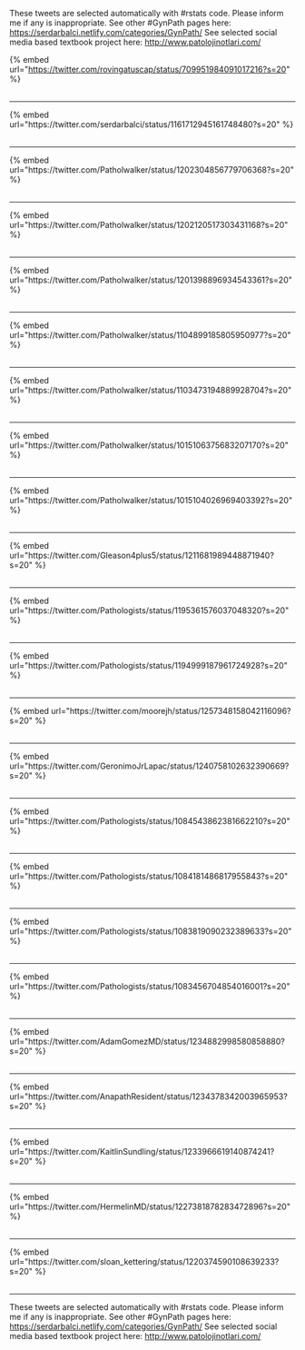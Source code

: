 

These tweets are selected automatically with #rstats code. Please inform me if any is inappropriate.
See other #GynPath pages here: https://serdarbalci.netlify.com/categories/GynPath/ 
See selected social media based textbook project here: http://www.patolojinotlari.com/

{% embed url="https://twitter.com/rovingatuscap/status/709951984091017216?s=20" %}<br>
<br>
<hr>
{% embed url="https://twitter.com/serdarbalci/status/1161712945161748480?s=20" %}<br>
<br>
<hr>
{% embed url="https://twitter.com/Patholwalker/status/1202304856779706368?s=20" %}<br>
<br>
<hr>
{% embed url="https://twitter.com/Patholwalker/status/1202120517303431168?s=20" %}<br>
<br>
<hr>
{% embed url="https://twitter.com/Patholwalker/status/1201398896934543361?s=20" %}<br>
<br>
<hr>
{% embed url="https://twitter.com/Patholwalker/status/1104899185805950977?s=20" %}<br>
<br>
<hr>
{% embed url="https://twitter.com/Patholwalker/status/1103473194889928704?s=20" %}<br>
<br>
<hr>
{% embed url="https://twitter.com/Patholwalker/status/1015106375683207170?s=20" %}<br>
<br>
<hr>
{% embed url="https://twitter.com/Patholwalker/status/1015104026969403392?s=20" %}<br>
<br>
<hr>
{% embed url="https://twitter.com/Gleason4plus5/status/1211681989448871940?s=20" %}<br>
<br>
<hr>
{% embed url="https://twitter.com/Pathologists/status/1195361576037048320?s=20" %}<br>
<br>
<hr>
{% embed url="https://twitter.com/Pathologists/status/1194999187961724928?s=20" %}<br>
<br>
<hr>
{% embed url="https://twitter.com/moorejh/status/1257348158042116096?s=20" %}<br>
<br>
<hr>
{% embed url="https://twitter.com/GeronimoJrLapac/status/1240758102632390669?s=20" %}<br>
<br>
<hr>
{% embed url="https://twitter.com/Pathologists/status/1084543862381662210?s=20" %}<br>
<br>
<hr>
{% embed url="https://twitter.com/Pathologists/status/1084181486817955843?s=20" %}<br>
<br>
<hr>
{% embed url="https://twitter.com/Pathologists/status/1083819090232389633?s=20" %}<br>
<br>
<hr>
{% embed url="https://twitter.com/Pathologists/status/1083456704854016001?s=20" %}<br>
<br>
<hr>
{% embed url="https://twitter.com/AdamGomezMD/status/1234882998580858880?s=20" %}<br>
<br>
<hr>
{% embed url="https://twitter.com/AnapathResident/status/1234378342003965953?s=20" %}<br>
<br>
<hr>
{% embed url="https://twitter.com/KaitlinSundling/status/1233966619140874241?s=20" %}<br>
<br>
<hr>
{% embed url="https://twitter.com/HermelinMD/status/1227381878283472896?s=20" %}<br>
<br>
<hr>
{% embed url="https://twitter.com/sloan_kettering/status/1220374590108639233?s=20" %}<br>
<br>
<hr>


These tweets are selected automatically with #rstats code. Please inform me if any is inappropriate.
See other #GynPath pages here: https://serdarbalci.netlify.com/categories/GynPath/ 
See selected social media based textbook project here: http://www.patolojinotlari.com/

